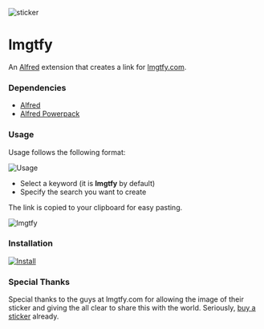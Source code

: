 ![sticker](http://lmgtfy.com/images/sticker.png)

# lmgtfy
An [Alfred](http://alfredapp.com) extension that creates a link for [lmgtfy.com](http://lmgtfy.com).

### Dependencies
* [Alfred](http://alfredapp.com)
* [Alfred Powerpack](http://www.alfredapp.com/powerpack)

### Usage

Usage follows the following format:


![Usage](http://approductive.files.wordpress.com/2012/05/lmgtfy_alfred.png)

* Select a keyword (it is **lmgtfy** by default)
* Specify the search you want to create

The link is copied to your clipboard for easy pasting.

![lmgtfy](http://approductive.files.wordpress.com/2012/05/lmgtfy_output.png)


### Installation

[![Install](http://media.alfredapp.com/scripts/downloadextension.png)](https://github.com/brockangelo/lmgtfy/raw/master/lmgtfy.alfredextension)

### Special Thanks

Special thanks to the guys at lmgtfy.com for allowing the image of their sticker and giving the all clear to share this with the world. Seriously, [buy a sticker](http://lmgtfy.com/stickers.html) already.
